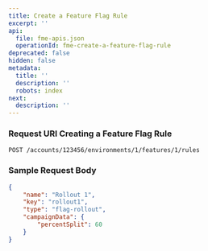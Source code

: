 ```yaml
---
title: Create a Feature Flag Rule
excerpt: ''
api:
  file: fme-apis.json
  operationId: fme-create-a-feature-flag-rule
deprecated: false
hidden: false
metadata:
  title: ''
  description: ''
  robots: index
next:
  description: ''
---
```

### Request URI Creating a Feature Flag Rule

```
POST /accounts/123456/environments/1/features/1/rules
```

### Sample Request Body

```json
{
    "name": "Rollout 1",
    "key": "rollout1",
    "type": "flag-rollout",
    "campaignData": {
        "percentSplit": 60
    }
}
```